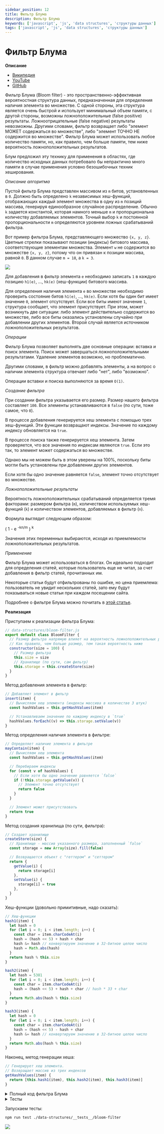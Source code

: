 ```yaml
---
sidebar_position: 12
title: Фильтр Блума
description: Фильтр Блума
keywords: ['javascript', 'js', 'data structures', 'структуры данных']
tags: ['javascript', 'js', 'data structures', 'структуры данных']
---
```


# Фильтр Блума

**Описание**

- [Википедия](https://ru.wikipedia.org/wiki/%D0%A4%D0%B8%D0%BB%D1%8C%D1%82%D1%80_%D0%91%D0%BB%D1%83%D0%BC%D0%B0)
- [YouTube](https://www.youtube.com/watch?v=V3pzxngeLqw&t=26s)
- [GitHub](https://github.com/harryheman/algorithms-data-structures/blob/main/src/data-structures/bloom-filter.js)

Фильтр Блума (Bloom filter) - это пространственно-эффективная вероятностная структура данных, предназначенная для определения наличия элемента во множестве. С одной стороны, эта структура является очень быстрой и использует минимальный объем памяти, с другой стороны, возможны ложноположительные (false positive) результаты. Ложноотрицательные (false negative) результаты невозможны. Другими словами, фильтр возвращает либо "элемент МОЖЕТ содержаться во множестве", либо "элемент ТОЧНО НЕ содержится во множестве". Фильтр Блума может использовать любое количество памяти, но, как правило, чем больше памяти, тем ниже вероятность ложноположительных результатов.

Блум предложил эту технику для применения в областях, где количество исходных данных потребовало бы непрактично много памяти в случае применения условно безошибочных техник хеширования.

_Описание алгоритма_

Пустой фильтр Блума представлен массивом из `m` битов, установленных в `0`. Должно быть определено `k` независимых хеш-функций, отображающих каждый элемент множества в одну из `m` позиций массива, генерируя единообразное случайное распределение. Обычно `k` задается константой, которая намного меньше `m` и пропорциональна количеству добавляемых элементов. Точный выбор `k` и постоянной пропорциональности `m` определяются уровнем ложных срабатываний фильтра.

Вот пример фильтра Блума, представляющего множество `{x, y, z}`. Цветные стрелки показывают позиции (индексы) битового массива, соответствующие элементам множества. Элемент `w` не содержится во множестве `{x, y, z}`, потому что он привязан к позиции массива, равной `0`. В данном случае `m = 18`, а `k = 3`.

<img src="https://habrastorage.org/webt/mx/bt/_e/mxbt_eoh1fk17csnkjnyfpzxxqa.png" />
<br />

Для добавления в фильтр элемента `e` необходимо записать `1` в каждую позицию `h1(e)`, ..., `hk(e)` (хеш-функции) битового массива.

Для определения наличия элемента `e` во множестве необходимо проверить состояние битов `h1(e)`, ..., `hk(e)`. Если хотя бы один бит имеет значение `0`, элемент отсутствует. Если все биты имеют значение `1`, структура сообщает, что элемент присутствует. При этом, может возникнуть две ситуации: либо элемент действительно содержится во множестве, либо все биты оказались установлены случайно при добавлении других элементов. Второй случай является источником ложноположительных результатов.

_Операции_

Фильтр Блума позволяет выполнять две основные операции: вставка и поиск элемента. Поиск может завершаться ложноположительными результатами. Удаление элементов возможно, но проблематично.

Другими словами, в фильтр можно добавлять элементы, а на вопрос о наличии элемента структура отвечает либо "нет", либо "возможно".

Операции вставки и поиска выполняются за время `O(1)`.

_Создание фильтра_

При создании фильтра указывается его размер. Размер нашего фильтра составляет `100`. Все элементы устанавливаются в `false` (по сути, тоже самое, что `0`).

В процессе добавления генерируется хеш элемента с помощью трех хеш-функций. Эти функции возвращают индексы. Значение по каждому индексу обновляется на `true`.

В процессе поиска также генерируется хеш элемента. Затем проверяется, что все значения по индексам являются `true`. Если это так, то элемент может содержаться во множестве.

Однако мы не можем быть в этом уверены на 100%, поскольку биты могли быть установлены при добавлении других элементов.

Если хотя бы одно значение равняется `false`, элемент точно отсутствует во множестве.

_Ложноположительные результаты_

Вероятность ложноположительных срабатываний определяется тремя факторами: размером фильтра (`m`), количеством используемых хеш-функций (`k`) и количеством элементов, добавляемых в фильтр (`n`).

Формула выглядит следующим образом:

( 1 - e <sup>-kn/m</sup> ) <sup>k</sup>

Значения этих переменных выбираются, исходя из приемлемости ложноположительных результатов.

_Применение_

Фильтр Блума может использоваться в блогах. Он идеально подходит для определения статей, которые пользователь еще не читал, за счет добавления в фильтр статей, прочитанных им.

Некоторые статьи будут отфильтрованы по ошибке, но цена приемлема: пользователь не увидит нескольких статей, зато ему будут показываться новые статьи при каждом посещении сайта.

Подробнее о фильтре Блума можно почитать в [этой статье](https://habr.com/ru/companies/timeweb/articles/806383/).

**Реализация**

Приступаем к реализации фильтра Блума:

```javascript
// data-structures/bloom-filter.js
export default class BloomFilter {
  // Размер фильтра напрямую влияет на вероятность ложноположительных результатов.
  // Как правило, чем больше размер, тем такая вероятность ниже
  constructor(size = 100) {
    // Размер фильтра
    this.size = size
    // Хранилище (по сути, сам фильтр)
    this.storage = this.createStore(size)
  }
}
```

Метод добавления элемента в фильтр:

```javascript
// Добавляет элемент в фильтр
insert(item) {
  // Вычисляем хеш элемента (индексы массива в количестве 3 штук)
  const hashValues = this.getHashValues(item)

  // Устанавливаем значение по каждому индексу в `true`
  hashValues.forEach((v) => this.storage.setValue(v))
}
```

Метод определения наличия элемента в фильтре:

```javascript
// Определяет наличие элемента в фильтре
mayContain(item) {
  // Вычисляем хеш элемента
  const hashValues = this.getHashValues(item)

  // Перебираем индексы
  for (const v of hashValues) {
    // Если хотя бы одно значение равняется `false`
    if (!this.storage.getValue(v)) {
      // Элемент точно отсутствует
      return false
    }
  }

  // Элемент может присутствовать
  return true
}
```

Метод создания хранилища (по сути, фильтра):

```javascript
// Создает хранилище
createStore(size) {
  // Хранилище - массив указанного размера, заполненный `false`
  const storage = new Array(size).fill(false)

  // Возвращается объект с "геттером" и "сеттером"
  return {
    getValue(i) {
      return storage[i]
    },
    setValue(i) {
      storage[i] = true
    },
  }
}
```

Хеш-функции (довольно примитивные, надо сказать):

```javascript
// Хеш-функции
hash1(item) {
  let hash = 0
  for (let i = 0; i < item.length; i++) {
    const char = item.charCodeAt(i)
    hash = (hash << 5) + hash + char
    hash &= hash // конвертируем значение в 32-битное целое число
    hash = Math.abs(hash)
  }
  return hash % this.size
}

hash2(item) {
  let hash = 5381
  for (let i = 0; i < item.length; i++) {
    const char = item.charCodeAt(i)
    hash = (hash << 5) + hash + char // hash * 33 + char
  }
  return Math.abs(hash % this.size)
}

hash3(item) {
  let hash = 0
  for (let i = 0; i < item.length; i++) {
    const char = item.charCodeAt(i)
    hash = (hash << 5) - hash + char
    hash &= hash // конвертируем значение в 32-битное целое число
  }
  return Math.abs(hash % this.size)
}
```

Наконец, метод генерации хеша:

```javascript
// Генерирует хеш элемента.
// Возвращает массив из трех индексов
getHashValues(item) {
  return [this.hash1(item), this.hash2(item), this.hash3(item)]
}
```

<details>
<summary>Полный код фильтра Блума</summary>

```javascript
export default class BloomFilter {
  // Размер фильтра напрямую влияет на вероятность ложноположительных результатов.
  // Как правило, чем больше размер, тем такая вероятность ниже
  constructor(size = 100) {
    // Размер фильтра
    this.size = size
    // Хранилище (по сути, сам фильтр)
    this.storage = this.createStore(size)
  }

  // Добавляет элемент в фильтр
  insert(item) {
    // Вычисляем хеш элемента (индексы массива в количестве 3 штук)
    const hashValues = this.getHashValues(item)

    // Устанавливаем значение по каждому индексу в `true`
    hashValues.forEach((v) => this.storage.setValue(v))
  }

  // Определяет наличие элемента в фильтре
  mayContain(item) {
    // Вычисляем хеш элемента
    const hashValues = this.getHashValues(item)

    // Перебираем индексы
    for (const v of hashValues) {
      // Если хотя бы одно значение равняется `false`
      if (!this.storage.getValue(v)) {
        // Элемент точно отсутствует
        return false
      }
    }

    // Элемент может присутствовать
    return true
  }

  // Создает хранилище
  createStore(size) {
    // Хранилище - массив указанного размера, заполненный `false`
    const storage = new Array(size).fill(false)

    // Возвращается объект с "геттером" и "сеттером"
    return {
      getValue(i) {
        return storage[i]
      },
      setValue(i) {
        storage[i] = true
      },
    }
  }

  // Хеш-функции
  hash1(item) {
    let hash = 0
    for (let i = 0; i < item.length; i++) {
      const char = item.charCodeAt(i)
      hash = (hash << 5) + hash + char
      hash &= hash // конвертируем значение в 32-битное целое число
      hash = Math.abs(hash)
    }
    return hash % this.size
  }

  hash2(item) {
    let hash = 5381
    for (let i = 0; i < item.length; i++) {
      const char = item.charCodeAt(i)
      hash = (hash << 5) + hash + char // hash * 33 + char
    }
    return Math.abs(hash % this.size)
  }

  hash3(item) {
    let hash = 0
    for (let i = 0; i < item.length; i++) {
      const char = item.charCodeAt(i)
      hash = (hash << 5) - hash + char
      hash &= hash // конвертируем значение в 32-битное целое число
    }
    return Math.abs(hash % this.size)
  }

  // Генерирует хеш элемента.
  // Возвращает массив из трех индексов
  getHashValues(item) {
    return [this.hash1(item), this.hash2(item), this.hash3(item)]
  }
}
```

</details>

<details>
<summary>Тесты</summary>

```javascript
// data-structures/__tests__/bloom-filter.test.js
import BloomFilter from '../bloom-filter'

describe('BloomFilter', () => {
  let bloomFilter
  const people = ['Bruce Wayne', 'Clark Kent', 'Barry Allen']

  beforeEach(() => {
    bloomFilter = new BloomFilter()
  })

  it('должен содержать методы "insert" и "mayContain"', () => {
    expect(typeof bloomFilter.insert).toBe('function')
    expect(typeof bloomFilter.mayContain).toBe('function')
  })

  it('должен создать хранилище с указанными методами', () => {
    const store = bloomFilter.createStore(18)
    expect(typeof store.getValue).toBe('function')
    expect(typeof store.setValue).toBe('function')
  })

  it('должен стабильно хешировать элементы с помощью трех хеш-функций', () => {
    const str1 = 'apple'

    expect(bloomFilter.hash1(str1)).toEqual(bloomFilter.hash1(str1))
    expect(bloomFilter.hash2(str1)).toEqual(bloomFilter.hash2(str1))
    expect(bloomFilter.hash3(str1)).toEqual(bloomFilter.hash3(str1))

    expect(bloomFilter.hash1(str1)).toBe(14)
    expect(bloomFilter.hash2(str1)).toBe(43)
    expect(bloomFilter.hash3(str1)).toBe(10)

    const str2 = 'orange'

    expect(bloomFilter.hash1(str2)).toEqual(bloomFilter.hash1(str2))
    expect(bloomFilter.hash2(str2)).toEqual(bloomFilter.hash2(str2))
    expect(bloomFilter.hash3(str2)).toEqual(bloomFilter.hash3(str2))

    expect(bloomFilter.hash1(str2)).toBe(0)
    expect(bloomFilter.hash2(str2)).toBe(61)
    expect(bloomFilter.hash3(str2)).toBe(10)
  })

  it('должен создать массив с тремя хешированными значениями', () => {
    expect(bloomFilter.getHashValues('abc').length).toBe(3)
    expect(bloomFilter.getHashValues('abc')).toEqual([66, 63, 54])
  })

  it('должен добавить строки и возвращать `true` при проверке их наличия', () => {
    people.forEach((person) => bloomFilter.insert(person))

    // expect(bloomFilter.mayContain('Bruce Wayne')).toBe(true)
    // expect(bloomFilter.mayContain('Clark Kent')).toBe(true)
    // expect(bloomFilter.mayContain('Barry Allen')).toBe(true)

    expect(bloomFilter.mayContain('Tony Stark')).toBe(false)
  })
})
```

</details>

Запускаем тесты:

```bash
npm run test ./data-structures/__tests__/bloom-filter
```

<img src="https://habrastorage.org/webt/-i/v4/yq/-iv4yqz0moqbyimbu7e82h-5erc.png" />
